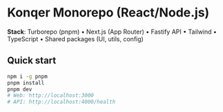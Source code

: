 # Konqer Monorepo (React/Node.js)

**Stack**: Turborepo (pnpm) • Next.js (App Router) • Fastify API • Tailwind • TypeScript • Shared packages (UI, utils, config)

## Quick start

```bash
npm i -g pnpm
pnpm install
pnpm dev
# Web: http://localhost:3000
# API: http://localhost:4000/health
```
